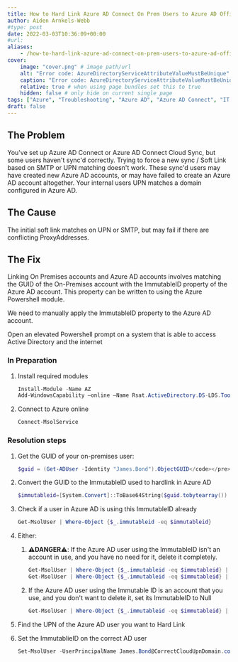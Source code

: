 ```yaml
---
title: How to Hard Link Azure AD Connect On Prem Users to Azure AD Office 365 Accounts
author: Aiden Arnkels-Webb
#type: post
date: 2022-03-03T10:36:09+00:00
#url: 
aliases:
    - /how-to-hard-link-azure-ad-connect-on-prem-users-to-azure-ad-office-365-accounts/
cover:
    image: "cover.png" # image path/url
    alt: "Error code: AzureDirectoryServiceAttributeValueMustBeUnique" # alt text
    caption: "Error code: AzureDirectoryServiceAttributeValueMustBeUnique" # display caption under cover
    relative: true # when using page bundles set this to true
    hidden: false # only hide on current single page
tags: ["Azure", "Troubleshooting", "Azure AD", "Azure AD Connect", "IT & Tech"]
draft: false
---
```

## The Problem

You've set up Azure AD Connect or Azure AD Connect Cloud Sync, but some users haven't sync'd correctly. Trying to force a new sync / Soft Link based on SMTP or UPN matching doesn't work. These sync'd users may have created new Azure AD accounts, or may have failed to create an Azure AD account altogether. Your internal users UPN matches a domain configured in Azure AD.

## The Cause

The initial soft link matches on UPN or SMTP, but may fail if there are conflicting ProxyAddresses.

## The Fix

Linking On Premises accounts and Azure AD accounts involves matching the GUID of the On-Premises account with the ImmutableID property of the Azure AD account. This property can be written to using the Azure Powershell module.

We need to manually apply the ImmutableID property to the Azure AD account.

Open an elevated Powershell prompt on a system that is able to access Active Directory and the internet

### In Preparation

1. Install required modules

    ```powershell {linenos=true}
    Install-Module -Name AZ
    Add-WindowsCapability –online –Name Rsat.ActiveDirectory.DS-LDS.Tools~~~~0.0.1.0
    ```

2. Connect to Azure online

    ```powershell {linenos=true}
    Connect-MsolService
    ```

### Resolution steps

1. Get the GUID of your on-premises user:

    ```powershell
    $guid = (Get-ADUser -Identity "James.Bond").ObjectGUID</code></pre>
    ```

2. Convert the GUID to the ImmutableID used to hardlink in Azure AD

    ```powershell
    $immutableid=[System.Convert]::ToBase64String($guid.tobytearray())
    ```

3. Check if a user in Azure AD is using this ImmutableID already

    ```powershell
    Get-MsolUser | Where-Object {$_.immutableid -eq $immutableid}
    ```

4. Either:

   1. ⚠️**DANGER**⚠️: If the Azure AD user using the ImmutableID isn't an account in use, and you have no need for it, delete it completely.

        ```powershell
        Get-MsolUser | Where-Object {$_.immutableid -eq $immutableid} | Remove-MsolUser
        Get-MsolUser | Where-Object {$_.immutableid -eq $immutableid} | Remove-MsolUser -RemoveFromRecycleBin
        ```

   2. If the Azure AD user using the Immutable ID is an account that you use, and you don't want to delete it, set its ImmutableID to Null

        ```powershell
        Get-MsolUser | Where-Object {$_.immutableid -eq $immutableid} | Set-MsolUser -ImmutableId $null
        ```

5. Find the UPN of the Azure AD user you want to Hard Link

6. Set the ImmutablieID on the correct AD user

    ```powershell
    Set-MsolUser -UserPrincipalName James.Bond@CorrectCloudUpnDomain.com -ImmutableId $immutableid
    ```
